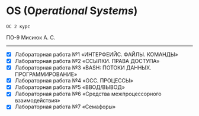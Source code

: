 # OS (**O***perational* **S***ystems*)
` ОС 2 курс `

ПО-9 Мисиюк А. С.

---

- [x] Лабораторная работа №1 «ИНТЕРФЕИЙС. ФАЙЛЫ. КОМАНДЫ»
- [x] Лабораторная работа №2 «ССЫЛКИ. ПРАВА ДОСТУПА»
- [x] Лабораторная работа №3 «BASH: ПОТОКИ ДАННЫХ. ПРОГРАММИРОВАНИЕ»
- [x] Лабораторная работа №4 «GCC. ПРОЦЕССЫ»
- [x] Лабораторная работа №5 «ВВОД/ВЫВОД»
- [x] Лабораторная работа №6 «Средства межпроцессорного взаимодействия»
- [x] Лабораторная работа №7 «Семафоры»
